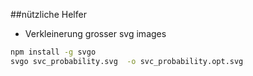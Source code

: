 
##nützliche Helfer

- Verkleinerung grosser svg images  

``` bash
npm install -g svgo  
svgo svc_probability.svg  -o svc_probability.opt.svg
```